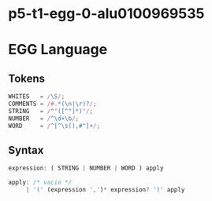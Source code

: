 # p5-t1-egg-0-alu0100969535 <!-- omit in toc -->


# EGG Language

## Tokens
```js
WHITES   = /\S/;
COMMENTS = /#.*(\n|\r)?/;
STRING   = /^"([^"]*)"/;
NUMBER   = /^\d+\b/;
WORD     = /^[^\s(),#"]+/;
```

## Syntax
```js
expression: ( STRING | NUMBER | WORD ) apply 

apply: /* vacio */
     | '(' (expression ',')* expression? ')' apply
```
